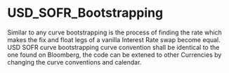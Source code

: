 # USD_SOFR_Bootstrapping
Similar to any curve bootstrapping is the process of finding the rate which makes the fix and float legs of a vanilla Interest Rate swap become equal.
USD SOFR curve bootstrapping curve convention shall be identical to the one found on Bloomberg, the code can be extened to other Currencies by changing the curve conventions and calendar.
